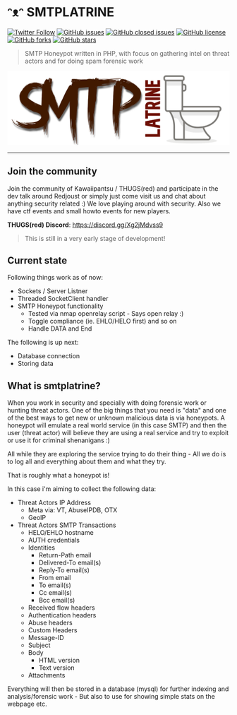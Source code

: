 # ᵔᴥᵔ SMTPLATRINE

[![Twitter Follow](https://img.shields.io/twitter/follow/davidbl.svg?style=social&label=Follow)](https://twitter.com/davidbl) [![GitHub issues](https://img.shields.io/github/issues/kawaiipantsu/smtplatrine.svg)](https://github.com/kawaiipantsu/smtplatrine/issues) [![GitHub closed issues](https://img.shields.io/github/issues-closed/kawaiipantsu/smtplatrine.svg)](https://github.com/kawaiipantsu/smtplatrine/issues) [![GitHub license](https://img.shields.io/github/license/kawaiipantsu/smtplatrine.svg)](https://github.com/kawaiipantsu/smtplatrine/blob/master/LICENSE) [![GitHub forks](https://img.shields.io/github/forks/kawaiipantsu/smtplatrine.svg)](https://github.com/kawaiipantsu/smtplatrine/network) [![GitHub stars](https://img.shields.io/github/stars/kawaiipantsu/smtplatrine.svg)](https://github.com/kawaiipantsu/smtplatrine/stargazers)
> SMTP Honeypot written in PHP, with focus on gathering intel on threat actors and for doing spam forensic work

![smtplatrine](www/assets/images/smtplatrine_cover.png)

---

## Join the community

Join the community of Kawaiipantsu / THUGS(red) and participate in the dev talk around Redjoust or simply just come visit us and chat about anything security related :) We love playing around with security. Also we have ctf events and small howto events for new players.

**THUGS(red) Discord**: <https://discord.gg/Xg2jMdvss9>

> This is still in a very early stage of development!

## Current state

Following things work as of now:

- Sockets / Server Listner
- Threaded SocketClient handler
- SMTP Honeypot functionality
  - Tested via nmap openrelay script - Says open relay :)
  - Toggle compliance (ie. EHLO/HELO first) and so on
  - Handle DATA and End

The following is up next:

- Database connection
- Storing data

## What is smtplatrine?

When you work in security and specially with doing forensic work or hunting threat actors. One of the big things that you need is "data" and one of the best ways to get new or unknown malicious data is via honeypots. A honeypot will emulate a real world service (in this case SMTP) and then the user (threat actor) will believe they are using a real service and try to exploit or use it for criminal shenanigans :)

All while they are exploring the service trying to do their thing - All we do is to log all and everything about them and what they try.

That is roughly what a honeypot is!

In this case i'm aiming to collect the following data:

- Threat Actors IP Address
  - Meta via: VT, AbuseIPDB, OTX
  - GeoIP
- Threat Actors SMTP Transactions
  - HELO/EHLO hostname
  - AUTH credentials
  - Identities
    - Return-Path email
    - Delivered-To email(s)
    - Reply-To email(s)
    - From email
    - To email(s)
    - Cc email(s)
    - Bcc email(s)
  - Received flow headers
  - Authentication headers
  - Abuse headers
  - Custom Headers
  - Message-ID
  - Subject
  - Body
    - HTML version
    - Text version
  - Attachments

Everything will then be stored in a database (mysql) for further indexing and analysis/forensic work - But also to use for showing simple stats on the webpage etc.